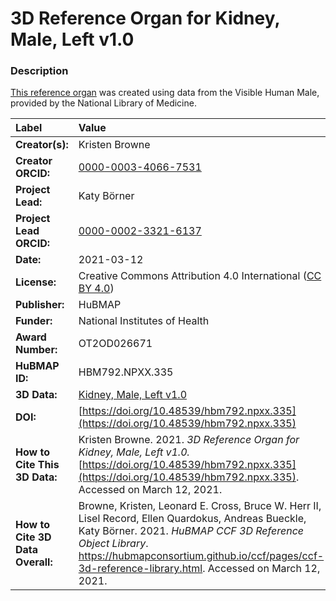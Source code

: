 # 3D Reference Organ for Kidney, Male, Left v1.0

### Description
[This reference organ](https://hubmapconsortium.github.io/ccf/pages/ccf-3d-reference-library.html) was created using data from the Visible Human Male, provided by the National Library of Medicine.

| Label | Value |
| :------------- |:-------------|
| **Creator(s):** | Kristen Browne |
| **Creator ORCID:** | [0000-0003-4066-7531](https://orcid.org/0000-0003-4066-7531) |
| **Project Lead:** | Katy B&ouml;rner |
| **Project Lead ORCID:** | [0000-0002-3321-6137](https://orcid.org/0000-0002-3321-6137) |
| **Date:** | 2021-03-12 |
| **License:** | Creative Commons Attribution 4.0 International ([CC BY 4.0](https://creativecommons.org/licenses/by/4.0/)) |
| **Publisher:** | HuBMAP |
| **Funder:** | National Institutes of Health |
| **Award Number:** | OT2OD026671 |
| **HuBMAP ID:** | HBM792.NPXX.335 |
| **3D Data:** | [Kidney, Male, Left v1.0](https://hubmapconsortium.github.io/ccf-releases/v1.0/models/VH_M_Kidney_Left_v1.0.glb) |
| **DOI:** | [https://doi.org/10.48539/hbm792.npxx.335](https://doi.org/10.48539/hbm792.npxx.335) |
| **How to Cite This 3D Data:** | Kristen Browne. 2021. *3D Reference Organ for Kidney, Male, Left v1.0.* [https://doi.org/10.48539/hbm792.npxx.335](https://doi.org/10.48539/hbm792.npxx.335). Accessed on March 12, 2021. |
| **How to Cite 3D Data Overall:** | Browne, Kristen, Leonard E. Cross, Bruce W. Herr II, Lisel Record, Ellen Quardokus, Andreas Bueckle, Katy B&ouml;rner. 2021. *HuBMAP CCF 3D Reference Object Library*. https://hubmapconsortium.github.io/ccf/pages/ccf-3d-reference-library.html. Accessed on March 12, 2021. |